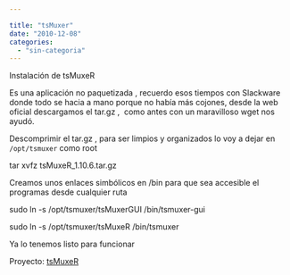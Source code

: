 ```yaml
---

title: "tsMuxer"
date: "2010-12-08"
categories: 
  - "sin-categoria"
---
```


Instalación de tsMuxeR

Es una aplicación no paquetizada , recuerdo esos tiempos con Slackware donde todo se hacia a mano porque no había más cojones, desde la web oficial descargamos el tar.gz ,  como antes con un maravilloso wget nos ayudó.

Descomprimir el tar.gz , para ser limpios y organizados lo voy a dejar en `/opt/tsmuxer` como root

tar xvfz tsMuxeR\_1.10.6.tar.gz

Creamos unos enlaces simbólicos en /bin para que sea accesible el programas desde cualquier ruta

sudo ln -s /opt/tsmuxer/tsMuxerGUI /bin/tsmuxer-gui

sudo ln -s /opt/tsmuxer/tsMuxeR /bin/tsmuxer

Ya lo tenemos listo para funcionar

Proyecto: [tsMuxeR](https://www.smlabs.net/tsmuxer_en.html)
